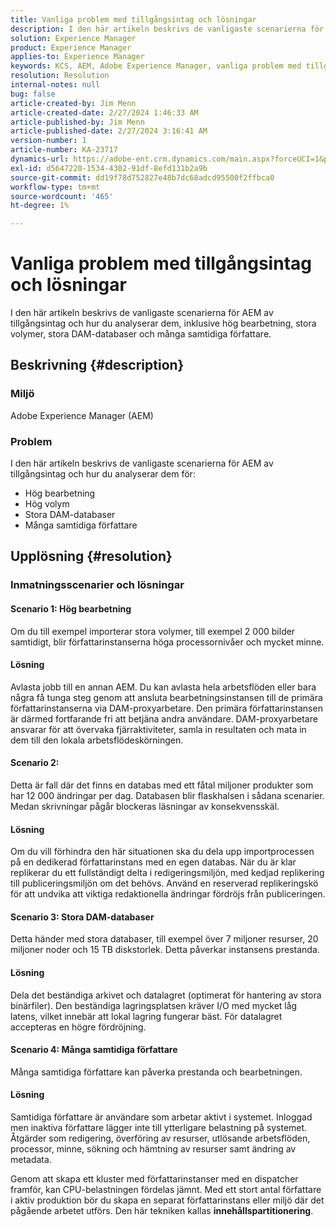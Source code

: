 ```yaml
---
title: Vanliga problem med tillgångsintag och lösningar
description: I den här artikeln beskrivs de vanligaste scenarierna för AEM av tillgångsintag och hur du analyserar dem.
solution: Experience Manager
product: Experience Manager
applies-to: Experience Manager
keywords: KCS, AEM, Adobe Experience Manager, vanliga problem med tillgångsinmatning, lösningar, felsökning, innehållspartitionering, hög bearbetning, stora volymer, stora DAM-databaser, många samtidiga författare
resolution: Resolution
internal-notes: null
bug: false
article-created-by: Jim Menn
article-created-date: 2/27/2024 1:46:33 AM
article-published-by: Jim Menn
article-published-date: 2/27/2024 3:16:41 AM
version-number: 1
article-number: KA-23717
dynamics-url: https://adobe-ent.crm.dynamics.com/main.aspx?forceUCI=1&pagetype=entityrecord&etn=knowledgearticle&id=d7ee0108-12d5-ee11-9079-6045bd006268
exl-id: d5647220-1534-4302-91df-8efd131b2a9b
source-git-commit: dd19f78d752827e48b7dc68adcd95500f2ffbca0
workflow-type: tm+mt
source-wordcount: '465'
ht-degree: 1%

---
```


# Vanliga problem med tillgångsintag och lösningar


I den här artikeln beskrivs de vanligaste scenarierna för AEM av tillgångsintag och hur du analyserar dem, inklusive hög bearbetning, stora volymer, stora DAM-databaser och många samtidiga författare.

## Beskrivning {#description}


### Miljö

Adobe Experience Manager (AEM)

### Problem

I den här artikeln beskrivs de vanligaste scenarierna för AEM av tillgångsintag och hur du analyserar dem för:

- Hög bearbetning
- Hög volym
- Stora DAM-databaser
- Många samtidiga författare



## Upplösning {#resolution}


### Inmatningsscenarier och lösningar

#### Scenario 1: Hög bearbetning

Om du till exempel importerar stora volymer, till exempel 2 000 bilder samtidigt, blir författarinstanserna höga processornivåer och mycket minne.

#### Lösning

Avlasta jobb till en annan AEM. Du kan avlasta hela arbetsflöden eller bara några få tunga steg genom att ansluta bearbetningsinstansen till de primära författarinstanserna via DAM-proxyarbetare. Den primära författarinstansen är därmed fortfarande fri att betjäna andra användare. DAM-proxyarbetare ansvarar för att övervaka fjärraktiviteter, samla in resultaten och mata in dem till den lokala arbetsflödeskörningen.

#### Scenario 2: &#x200B;

Detta är fall där det finns en databas med ett fåtal miljoner produkter som har 12 000 ändringar per dag. Databasen blir flaskhalsen i sådana scenarier. Medan skrivningar pågår blockeras läsningar av konsekvensskäl.

#### Lösning

Om du vill förhindra den här situationen ska du dela upp importprocessen på en dedikerad författarinstans med en egen databas. När du är klar replikerar du ett fullständigt delta i redigeringsmiljön, med kedjad replikering till publiceringsmiljön om det behövs. Använd en reserverad replikeringskö för att undvika att viktiga redaktionella ändringar fördröjs från publiceringen.

#### Scenario 3: Stora DAM-databaser

Detta händer med stora databaser, till exempel över 7 miljoner resurser, 20 miljoner noder och 15 TB diskstorlek. Detta påverkar instansens prestanda.

#### Lösning

Dela det beständiga arkivet och datalagret (optimerat för hantering av stora binärfiler). Den beständiga lagringsplatsen kräver I/O med mycket låg latens, vilket innebär att lokal lagring fungerar bäst. För datalagret accepteras en högre fördröjning.

#### Scenario 4: Många samtidiga författare

Många samtidiga författare kan påverka prestanda och bearbetningen.

#### Lösning

Samtidiga författare är användare som arbetar aktivt i systemet. Inloggad men inaktiva författare lägger inte till ytterligare belastning på systemet. Åtgärder som redigering, överföring av resurser, utlösande arbetsflöden, processor, minne, sökning och hämtning av resurser samt ändring av metadata.

Genom att skapa ett kluster med författarinstanser med en dispatcher framför, kan CPU-belastningen fördelas jämnt. Med ett stort antal författare i aktiv produktion bör du skapa en separat författarinstans eller miljö där det pågående arbetet utförs. Den här tekniken kallas <b>innehållspartitionering</b>.
